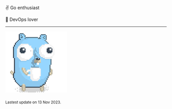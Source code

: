 :v: Go enthusiast

:muscle: DevOps lover

---

![Image alt text](/images/gopher_with_coffee.gif)


<sub>Lastest update on 13 Nov 2023.</sub>
